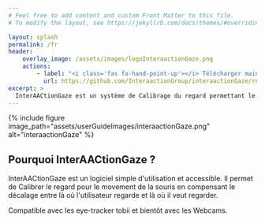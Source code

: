 ```yaml
---
# Feel free to add content and custom Front Matter to this file.
# To modify the layout, see https://jekyllrb.com/docs/themes/#overriding-theme-defaults

layout: splash
permalink: /fr
header:
    overlay_image: /assets/images/logoInteraactionGaze.png
    actions:
        - label: "<i class='fas fa-hand-point-up'></i> Télécharger maintenant"
          url: https://github.com/InteraactionGroup/interaactionGaze/releases
excerpt: >
  InterAACtionGaze est un système de Calibrage du regard permettant le déplacement de la souris , libre et évolutif. <br />
---
```


{% include figure image_path="assets/userGuideImages/interaactionGaze.png" alt="interaactionGaze" %}

## Pourquoi InterAACtionGaze ?

InterAACtionGaze est un logiciel simple d'utilisation et accessible.
Il permet de Calibrer le regard pour le movement de la souris en compensant le décalage entre là où l'utilisateur regarde et là où il veut regarder.

Compatible avec les eye-tracker tobii et bientôt avec les Webcams.
